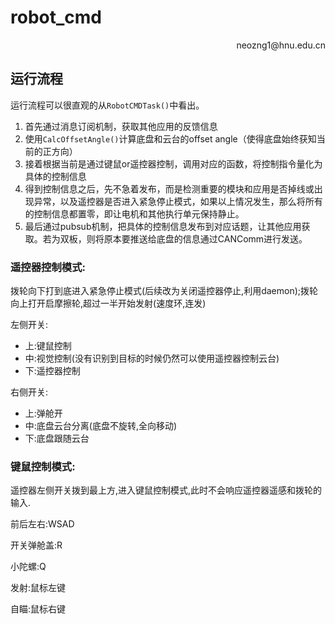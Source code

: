 # robot_cmd

<p align='right'>neozng1@hnu.edu.cn</p>

## 运行流程

运行流程可以很直观的从`RobotCMDTask()`中看出。

1. 首先通过消息订阅机制，获取其他应用的反馈信息
2. 使用`CalcOffsetAngle()`计算底盘和云台的offset angle（使得底盘始终获知当前的正方向）
3. 接着根据当前是通过键鼠or遥控器控制，调用对应的函数，将控制指令量化为具体的控制信息
4. 得到控制信息之后，先不急着发布，而是检测重要的模块和应用是否掉线或出现异常，以及遥控器是否进入紧急停止模式，如果以上情况发生，那么将所有的控制信息都置零，即让电机和其他执行单元保持静止。
5. 最后通过pubsub机制，把具体的控制信息发布到对应话题，让其他应用获取。若为双板，则将原本要推送给底盘的信息通过CANComm进行发送。



### 遥控器控制模式:

拨轮向下打到底进入紧急停止模式(后续改为关闭遥控器停止,利用daemon);拨轮向上打开启摩擦轮,超过一半开始发射(速度环,连发)

左侧开关:
- 上:键鼠控制
- 中:视觉控制(没有识别到目标的时候仍然可以使用遥控器控制云台)
- 下:遥控器控制

右侧开关:
- 上:弹舱开
- 中:底盘云台分离(底盘不旋转,全向移动)
- 下:底盘跟随云台

### 键鼠控制模式:

遥控器左侧开关拨到最上方,进入键鼠控制模式,此时不会响应遥控器遥感和拨轮的输入.

前后左右:WSAD

开关弹舱盖:R

小陀螺:Q

发射:鼠标左键

自瞄:鼠标右键







